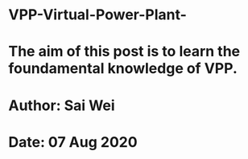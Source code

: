 # VPP-Virtual-Power-Plant-
# The aim of this post is to learn the foundamental knowledge of VPP.
# Author: Sai Wei
# Date: 07 Aug 2020
